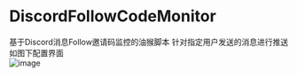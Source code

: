 # DiscordFollowCodeMonitor
基于Discord消息Follow邀请码监控的油猴脚本
针对指定用户发送的消息进行推送  
如图下配置界面  
![image](https://github.com/user-attachments/assets/e2e6de70-5a8b-458f-8ebf-31ce1e86db29)
